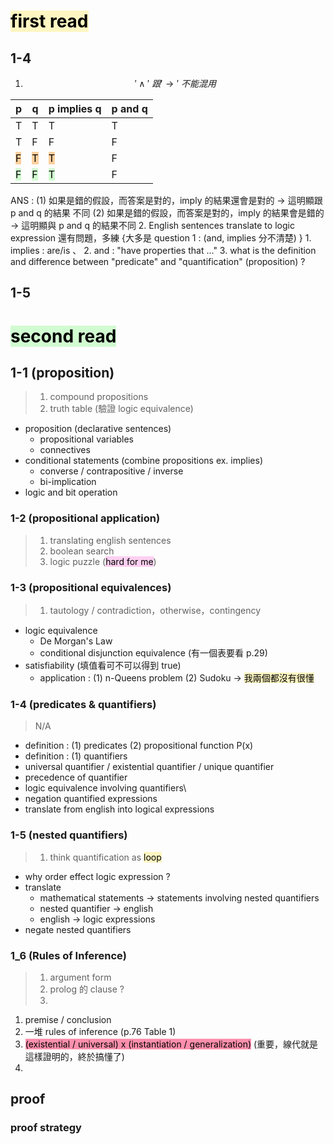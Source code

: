 # <mark style="background: #FFF3A3A6;">first read</mark>
## 1-4
1. $$'\wedge' \:跟 '\rightarrow' \: 不能混用$$

| p                                             | q                                             | p implies q                                   | p and q |
| --------------------------------------------- | --------------------------------------------- | --------------------------------------------- | ------- |
| T                                             | T                                             | T                                             | T       |
| T                                             | F                                             | F                                             | F       |
| <mark style="background: #FFB86CA6;">F</mark> | <mark style="background: #FFB86CA6;">T</mark> | <mark style="background: #FFB86CA6;">T</mark> | F       |
| <mark style="background: #BBFABBA6;">F</mark> | <mark style="background: #BBFABBA6;">F</mark> | <mark style="background: #BBFABBA6;">T</mark> | F       |
ANS :  (1) 如果是錯的假設，而答案是對的，imply 的結果還會是對的 -> 這明顯跟 p and q 的結果                    不同 
	   (2) 如果是錯的假設，而答案是對的，imply 的結果會是錯的 -> 這明顯與 p and q 的結果不同
2. English sentences translate to logic expression 還有問題，多練 {大多是 question 1 : (and, implies 分不清楚) }
	1. implies : are/is 、
	2. and : "have properties that ..."
3. what is the definition and difference between "predicate" and "quantification" (proposition) ?
## 1-5
# <mark style="background: #BBFABBA6;">second read</mark>
## 1-1 (proposition)
> 1. compound propositions
> 2. truth table (驗證 logic equivalence)
- proposition (declarative sentences)
	- propositional variables
	- connectives
- conditional statements (combine propositions ex. implies)
	- converse / contrapositive / inverse
	- bi-implication
- logic and bit operation
### 1-2 (propositional application)
> 1. translating english sentences
> 2. boolean search
> 3. logic puzzle (<mark style="background: #FFB8EBA6;">hard for me</mark>)
### 1-3 (propositional equivalences)
> 1. tautology / contradiction，otherwise，contingency
- logic equivalence
	- De Morgan's Law
	- conditional disjunction equivalence (有一個表要看 p.29)
- satisfiability (填值看可不可以得到 true)
	- application : (1) n-Queens problem (2) Sudoku -> <mark style="background: #FFF3A3A6;">我兩個都沒有很懂</mark>
### 1-4 (predicates & quantifiers)
> N/A
- definition : (1) predicates (2) propositional function P(x)
- definition : (1) quantifiers
- universal quantifier / existential quantifier / unique quantifier
- precedence of quantifier
- logic equivalence involving quantifiers\
- negation quantified expressions
- translate from english into logical expressions
### 1-5 (nested quantifiers)
> 1. think quantification as <mark style="background: #FFF3A3A6;">loop</mark>
- why order effect logic expression ?
- translate
	- mathematical statements -> statements involving nested quantifiers
	- nested quantifier -> english
	- english -> logic expressions
- negate nested quantifiers
### 1_6 (Rules of Inference)
> 1. argument form
> 2. prolog 的 clause ?
> 3. 
1. premise / conclusion
2. 一堆 rules of inference (p.76 Table 1)
3. <mark style="background: #FF5582A6;">(existential / universal) x (instantiation / generalization)</mark> (重要，線代就是這樣證明的，終於搞懂了)
4.  
## proof
### proof strategy

